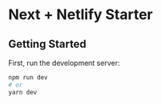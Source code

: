 # Next + Netlify Starter

## Getting Started

First, run the development server:

```bash
npm run dev
# or
yarn dev
```
